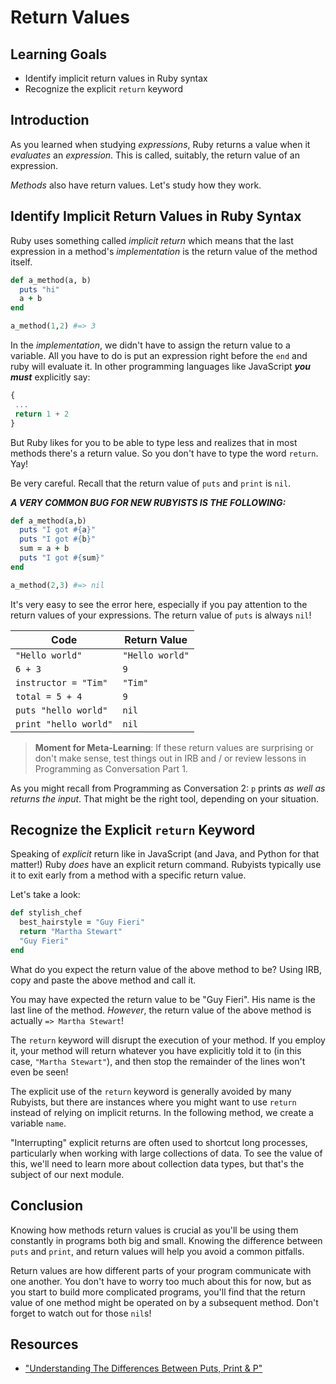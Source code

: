 # Return Values

## Learning Goals

- Identify implicit return values in Ruby syntax
- Recognize the explicit `return` keyword

## Introduction

As you learned when studying _expressions_, Ruby returns a value when it
_evaluates_ an _expression_. This is called, suitably, the return value of an
expression.

_Methods_ also have return values. Let's study how they work.

## Identify Implicit Return Values in Ruby Syntax

Ruby uses something called _implicit return_ which means that the last
expression in a method's _implementation_ is the return value of the method
itself.

```ruby
def a_method(a, b)
  puts "hi"
  a + b
end

a_method(1,2) #=> 3
```

In the _implementation_, we didn't have to assign the return value to a
variable. All you have to do is put an expression right before the `end` and
ruby will evaluate it. In other programming languages like JavaScript ***you
must*** explicitly say:

```JavaScript
{
 ...
 return 1 + 2
}
```

But Ruby likes for you to be able to type less and realizes that in most
methods there's a return value. So you don't have to type the word `return`.
Yay!

Be very careful. Recall that the return value of `puts` and `print` is `nil`.

***A VERY COMMON BUG FOR NEW RUBYISTS IS THE FOLLOWING:***

```ruby
def a_method(a,b)
  puts "I got #{a}"
  puts "I got #{b}"
  sum = a + b
  puts "I got #{sum}"
end

a_method(2,3) #=> nil
```

It's very easy to see the error here, especially if you pay attention to the
return values of your expressions. The return value of `puts` is always `nil`!


| Code                  | Return Value   |
|-----------------------|----------------|
| `"Hello world"`       | `"Hello world"`|
| `6 + 3`               | `9`            |
| `instructor = "Tim"`  | `"Tim"`        |
| `total = 5 + 4`       | `9`            |
| `puts "hello world"`  | `nil`          |
| `print "hello world"` | `nil`          |

> **Moment for Meta-Learning**: If these return values are surprising or don't
> make sense, test things out in IRB and / or review lessons in Programming as
> Conversation Part 1.

As you might recall from Programming as Conversation 2: `p` prints _as well as
returns the input_. That might be the right tool, depending on your situation.

## Recognize the Explicit `return` Keyword

Speaking of _explicit_ return like in JavaScript (and Java, and Python for that
matter!) Ruby _does_ have an explicit return command. Rubyists typically use it
to exit early from a method with a specific return value.

Let's take a look:

```ruby
def stylish_chef
  best_hairstyle = "Guy Fieri"
  return "Martha Stewart"
  "Guy Fieri"
end
```

What do you expect the return value of the above method to be? Using IRB, copy
and paste the above method and call it.

You may have expected the return value to be "Guy Fieri". His name is the last
line of the method. *However*, the return value of the above method is actually
`=> Martha Stewart`!

The `return` keyword will disrupt the execution of your method. If you employ
it, your method will return whatever you have explicitly told it to (in this
case, `"Martha Stewart"`), and then stop the remainder of the lines won't even
be seen!

The explicit use of the `return` keyword is generally avoided by many Rubyists,
but there are instances where you might want to use `return` instead of relying
on implicit returns. In the following method, we create a variable `name`.

"Interrupting" explicit returns are often used to shortcut long processes,
particularly when working with large collections of data. To see the value of
this, we'll need to learn more about collection data types, but that's the
subject of our next module.

## Conclusion

Knowing how methods return values is crucial as you'll be using them constantly
in programs both big and small. Knowing the difference between `puts` and
`print`, and return values will help you avoid a common pitfalls.

Return values are how different parts of your program communicate with one
another. You don't have to worry too much about this for now, but as you start
to build more complicated programs, you'll find that the return value of one
method might be operated on by a subsequent method. Don't forget to watch out
for those `nil`s!

## Resources

* ["Understanding The Differences Between Puts, Print & P"](https://www.rubyguides.com/2018/10/puts-vs-print/)



